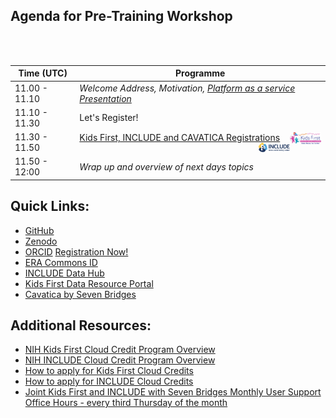 ## Agenda for Pre-Training Workshop
<br/><br/>



| Time (UTC)    | Programme       |
| ------------- | --------------------------------------------------------------------------- |
| 11.00 - 11.10 | *Welcome Address, Motivation, [Platform as a service Presentation](https://docs.google.com/presentation/d/1XiyZwF9YsJadvo8qlA3Vyy1eYCjOtHuJ8-QGFDKKvlU/edit?usp=sharing)* |
| 11.10 - 11.30 | Let's Register! |
| 11.30 - 11.50| [Kids First, INCLUDE and CAVATICA Registrations](https://github.com/NIH-NICHD/Kids-First-INCLUDE-Elements-of-Style-Workflow-Creation-Maintenance/tree/main/classes/Creating-Kids-First-And-Other-Account-Registrations#readme)<img src="../img/kfdrc-logo-sm.png" width="50" align="right"> <img src="../img/INCLUDEDataCoordinatingCenter.png" width="50" align="right">|
| 11.50 - 12:00 | *Wrap up and overview of next days topics* |

## Quick Links:
- [GitHub](https://github.com/)
- [Zenodo](https://zenodo.org/) 
- [ORCID](https://orcid.org) [Registration Now!](https://orcid.org/register)
- [ERA Commons ID](https://www.era.nih.gov/reg-accounts/register-commons.htm)
- [INCLUDE Data Hub](https://portal.includedcc.org/login?redirect_path=/dashboard)
- [Kids First Data Resource Portal](https://portal.kidsfirstdrc.org/login)
- [Cavatica by Seven Bridges](https://cavatica.sbgenomics.com)

## Additional Resources:
- [NIH Kids First Cloud Credit Program Overview](https://github.com/kids-first/kf-cloud-credits#readme)
- [NIH INCLUDE Cloud Credit Program Overview](https://includedcc.org/newsroom/include-cloud-credits-pilot-program)
- [How to apply for Kids First Cloud Credits](https://github.com/kids-first/kf-cloud-credits/blob/main/applying.md)
- [How to apply for INCLUDE Cloud Credits](https://help.includedcc.org/docs/include-cloud-credits-pilot-program)
- [Joint Kids First and INCLUDE with Seven Bridges Monthly User Support Office Hours - every third Thursday of the month](https://includedcc.org/newsroom/save-the-date-include-dcc-data-hub-virtual-office-hours)
